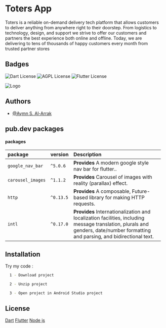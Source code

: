 
# Toters App

Toters is a reliable on-demand delivery tech platform that allows customers to deliver anything from anywhere right to their doorstep. From logistics to technology, design, and support we strive to offer our customers and partners the best experience both online and offline. Today, we are delivering to tens of thousands of happy customers every month from trusted partner stores

## Badges

![Dart License](https://img.shields.io/badge/Dart-2.18.1-9cf)
![AGPL License](https://img.shields.io/badge/Node%20js-18.9.0-success)
![Flutter License](https://img.shields.io/badge/Flutter-3.3.2-blue)


![Logo](https://mir-s3-cdn-cf.behance.net/projects/404/a769ce130102359.Y3JvcCwxMDgwLDg0NCwwLDU4OA.jpeg)


## Authors

- [@Aymn S. Al-Arrak](https://github.com/juck0)


## pub.dev packages

#### packages


| package | version     | Description                |
| :-------- | :------- | :------------------------- |
| `google_nav_bar` | `^5.0.6` | **Provides** A modern google style nav bar for flutter..|
| `carousel_images` | `^1.1.2` | **Provides** Carousel of images with reality (parallax) effect.|
| `http` | `^0.13.5` | **Provides** A composable, Future-based library for making HTTP requests.|
| `intl` | `^0.17.0` | **Provides** Internationalization and localization facilities, including message translation, plurals and genders, date/number formatting and parsing, and bidirectional text. |



## Installation

Try my code :

```bash
  1 - Download project
```
```bash
  2 - Unzip project
```
```bash
  3 - Open project in Android Studio project
```

## License

[Dart](https://dart.dev/)
[Flutter](https://flutter.dev/)
[Node js](https://nodejs.org/en/)



